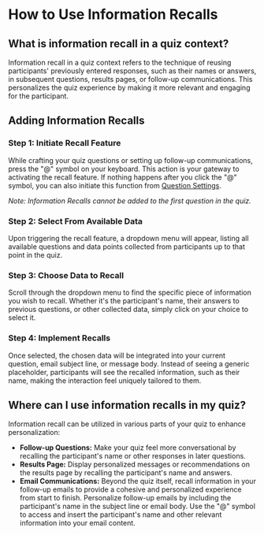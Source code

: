 # How to Use Information Recalls

## What is information recall in a quiz context?

Information recall in a quiz context refers to the technique of reusing participants' previously entered responses, such as their names or answers, in subsequent questions, results pages, or follow-up communications. This personalizes the quiz experience by making it more relevant and engaging for the participant.

## Adding Information Recalls

### Step 1: Initiate Recall Feature

While crafting your quiz questions or setting up follow-up communications, press the "@" symbol on your keyboard. This action is your gateway to activating the recall feature. If nothing happens after you click the "@" symbol, you can also initiate this function from [Question Settings](https://docs.revenuehunt.com/reference/quiz-builder/#question-settings). 

*Note: Information Recalls cannot be added to the first question in the quiz.*

### Step 2: Select From Available Data

Upon triggering the recall feature, a dropdown menu will appear, listing all available questions and data points collected from participants up to that point in the quiz. 

### Step 3: Choose Data to Recall

Scroll through the dropdown menu to find the specific piece of information you wish to recall. Whether it's the participant's name, their answers to previous questions, or other collected data, simply click on your choice to select it.

### Step 4: Implement Recalls

Once selected, the chosen data will be integrated into your current question, email subject line, or message body. Instead of seeing a generic placeholder, participants will see the recalled information, such as their name, making the interaction feel uniquely tailored to them.

## Where can I use information recalls in my quiz?

Information recall can be utilized in various parts of your quiz to enhance personalization:

- **Follow-up Questions:** Make your quiz feel more conversational by recalling the participant's name or other responses in later questions.
- **Results Page:** Display personalized messages or recommendations on the results page by recalling the participant's name and answers.
- **Email Communications:** Beyond the quiz itself, recall information in your follow-up emails to provide a cohesive and personalized experience from start to finish. Personalize follow-up emails by including the participant's name in the subject line or email body. Use the "@" symbol to access and insert the participant's name and other relevant information into your email content.


 